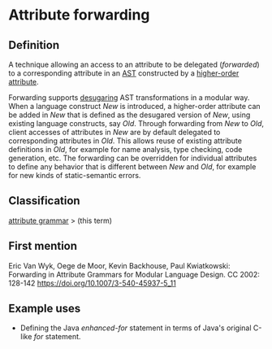 # Attribute forwarding

## Definition
A technique allowing an access to an attribute to be delegated (*forwarded*) to a corresponding attribute in an [AST](abstract_syntax_tree.md) constructed by a [higher-order attribute](higher-order_attribute.md).

Forwarding supports [desugaring](desugaring.md) AST transformations in a modular way. When a language construct *New* is introduced, a higher-order attribute can be added in *New* that is defined as the desugared version of *New*, using existing language constructs, say *Old*. Through forwarding from *New* to *Old*, client accesses of attributes in *New* are by default delegated to corresponding attributes in *Old*. This allows reuse of existing attribute definitions in *Old*, for example for name analysis, type checking, code generation, etc. The forwarding can be overridden for individual attributes to define any behavior that is different between *New* and *Old*, for example for new kinds of static-semantic errors.

## Classification
[attribute grammar](attribute_grammar.md) \> (this term)

## First mention
Eric Van Wyk, Oege de Moor, Kevin Backhouse, Paul Kwiatkowski:
Forwarding in Attribute Grammars for Modular Language Design. CC 2002: 128-142
https://doi.org/10.1007/3-540-45937-5_11

## Example uses
* Defining the Java *enhanced-for* statement in terms of Java's original C-like *for* statement.




